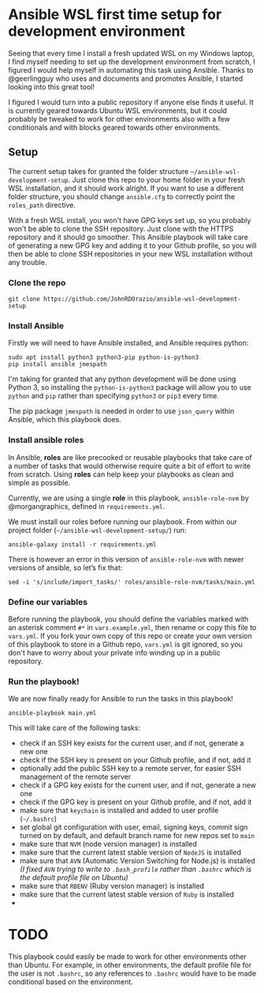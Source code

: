 # Ansible WSL first time setup for development environment
Seeing that every time I install a fresh updated WSL on my Windows laptop,
I find myself needing to set up the development environment from scratch,
I figured I would help myself in automating this task using Ansible.
Thanks to @geerlingguy who uses and documents and promotes Ansible, I started looking into this great tool!

I figured I would turn into a public repository if anyone else finds it useful.
It is currently geared towards Ubuntu WSL environments,
but it could probably be tweaked to work for other environments also with a few conditionals
and with blocks geared towards other environments.

## Setup
The current setup takes for granted the folder structure `~/ansible-wsl-development-setup`.
Just clone this repo to your home folder in your fresh WSL installation, and it should work alright.
If you want to use a different folder structure, you should change `ansible.cfg` to correctly point the `roles_path` directive.

With a fresh WSL install, you won't have GPG keys set up, so you probably won't be able to clone the SSH repository.
Just clone with the HTTPS repository and it should go smoother.
This Ansible playbook will take care of generating a new GPG key and adding it to your Github profile,
so you will then be able to clone SSH repositories in your new WSL installation without any trouble.

### Clone the repo
```shell
git clone https://github.com/JohnRDOrazio/ansible-wsl-development-setup
```

### Install Ansible
Firstly we will need to have Ansible installed, and Ansible requires python:
```shell
sudo apt install python3 python3-pip python-is-python3
pip install ansible jmespath 
```

I'm taking for granted that any python development will be done using Python 3,
so installing the `python-is-python3` package will allow you to use `python` and `pip`
rather than specifying `python3` or `pip3` every time.

The pip package `jmespath` is needed in order to use `json_query` within Ansible, which this playbook does.

### Install ansible roles
In Ansible, **roles** are like precooked or reusable playbooks that take care of a number of tasks
that would otherwise require quite a bit of effort to write from scratch. Using **roles** can help
keep your playbooks as clean and simple as possible.

Currently, we are using a single **role** in this playbook, `ansible-role-nvm` by @morgangraphics,
defined in `requirements.yml`.

We must install our roles before running our playbook. From within our project folder (`~/ansible-wsl-development-setup/`) run:
```shell
ansible-galaxy install -r requirements.yml
```

There is however an error in this version of `ansible-role-nvm` with newer versions of ansible, so let’s fix that:
```shell
sed -i 's/include/import_tasks/' roles/ansible-role-nvm/tasks/main.yml
```

### Define our variables
Before running the playbook, you should define the variables marked with an asterisk comment `#*`
in `vars.example.yml`, then rename or copy this file to `vars.yml`.
If you fork your own copy of this repo or create your own version of this playbook to store in a Github repo,
`vars.yml` is git ignored, so you don't have to worry about your private info winding up in a public repository.

### Run the playbook!
We are now finally ready for Ansible to run the tasks in this playbook!
```shell
ansible-playbook main.yml
```

This will take care of the following tasks:
- check if an SSH key exists for the current user, and if not, generate a new one
- check if the SSH key is present on your Github profile, and if not, add it
- optionally add the public SSH key to a remote server, for easier SSH management of the remote server
- check if a GPG key exists for the current user, and if not, generate a new one
- check if the GPG key is present on your Github profile, and if not, add it
- make sure that `keychain` is installed and added to user profile (`~/.bashrc`)
- set global git configuration with user, email, signing keys, commit sign turned on by default, and default branch name for new repos set to `main`
- make sure that `NVM` (node version manager) is installed
- make sure that the current latest stable version of `NodeJS` is installed
- make sure that `AVN` (Automatic Version Switching for Node.js) is installed  
   *(I fixed `AVN` trying to write to `.bash_profile` rather than `.bashrc` which is the default profile file on Ubuntu)*
- make sure that `RBENV` (Ruby version manager) is installed
- make sure that the current latest stable version of `Ruby` is installed
- 

# TODO
This playbook could easily be made to work for other environments other than Ubuntu.
For example, in other environments, the default profile file for the user is not `.bashrc`,
so any references to `.bashrc` would have to be made conditional based on the environment.
